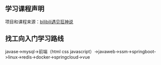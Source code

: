 ## 学习课程声明

项目和课程来源：[bilibili遇见狂神说](https://space.bilibili.com/95256449/)


## 找工向入门学习路线
javase->mysql->前端（html css javascript）->javaweb->ssm->springboot->linux->redis->docker->springcloud->vue
